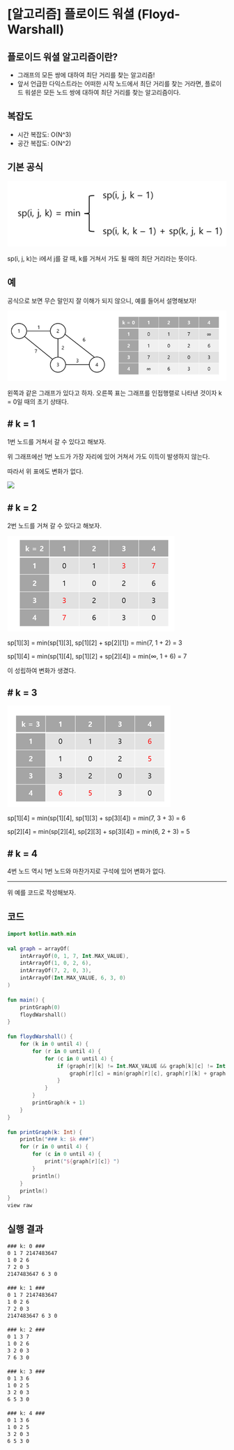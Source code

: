 # [알고리즘] 플로이드 워셜 (Floyd-Warshall)

## 플로이드 워셜 알고리즘이란?

-   그래프의 모든 쌍에 대하여 최단 거리를 찾는 알고리즘!
-   앞서 언급한 다익스트라는 어떠한 시작 노드에서 최단 거리를 찾는 거라면, 플로이드 워셜은 모든 노드 쌍에 대하여 최단 거리를 찾는 알고리즘이다.

## 복잡도

-   시간 복잡도: O(N^3)
-   공간 복잡도: O(N^2)

## 기본 공식

![](../../assets/img/posts/알고리즘/플로이드워셜/01.png)

sp(i, j, k)는 i에서 j를 갈 때, k를 거쳐서 가도 될 때의 최단 거리라는 뜻이다.

## 예

공식으로 보면 무슨 말인지 잘 이해가 되지 않으니, 예를 들어서 설명해보자!

![](../../assets/img/posts/알고리즘/플로이드워셜/02.png)


왼쪽과 같은 그래프가 있다고 하자. 오른쪽 표는 그래프를 인접행렬로 나타낸 것이자 k = 0일 때의 초기 상태다.

## \# k = 1

1번 노드를 거쳐서 갈 수 있다고 해보자.

위 그래프에선 1번 노드가 가장 자리에 있어 거쳐서 가도 이득이 발생하지 않는다.

따라서 위 표에도 변화가 없다.

![](../../assets/img/posts/알고리즘/플로이드워셜/013png)

## \# k = 2

2번 노드를 거쳐 갈 수 있다고 해보자.

![](../../assets/img/posts/알고리즘/플로이드워셜/04.png)


sp\[1\]\[3\] = min(sp\[1\]\[3\], sp\[1\]\[2\] + sp\[2\]\[1\]) = min(7, 1 + 2) = 3

sp\[1\]\[4\] = min(sp\[1\]\[4\], sp\[1\]\[2\] + sp\[2\]\[4\]) = min(∞, 1 + 6) = 7

이 성립하여 변화가 생겼다.

## \# k = 3

![](../../assets/img/posts/알고리즘/플로이드워셜/05.png)


sp\[1\]\[4\] = min(sp\[1\]\[4\], sp\[1\]\[3\] + sp\[3\]\[4\]) = min(7, 3 + 3) = 6

sp\[2\]\[4\] = min(sp\[2\]\[4\], sp\[2\]\[3\] + sp\[3\]\[4\]) = min(6, 2 + 3) = 5

## \# k = 4

4번 노드 역시 1번 노드와 마찬가지로 구석에 있어 변화가 없다.

---

위 예를 코드로 작성해보자.

## 코드

```kotlin
import kotlin.math.min

val graph = arrayOf(
    intArrayOf(0, 1, 7, Int.MAX_VALUE),
    intArrayOf(1, 0, 2, 6),
    intArrayOf(7, 2, 0, 3),
    intArrayOf(Int.MAX_VALUE, 6, 3, 0)
)

fun main() {
    printGraph(0)
    floydWarshall()
}

fun floydWarshall() {
    for (k in 0 until 4) {
        for (r in 0 until 4) {
            for (c in 0 until 4) {
                if (graph[r][k] != Int.MAX_VALUE && graph[k][c] != Int.MAX_VALUE) {
                    graph[r][c] = min(graph[r][c], graph[r][k] + graph[k][c])
                }
            }
        }
        printGraph(k + 1)
    }
}

fun printGraph(k: Int) {
    println("### k: $k ###")
    for (r in 0 until 4) {
        for (c in 0 until 4) {
            print("${graph[r][c]} ")
        }
        println()
    }
    println()
}
view raw
```

## 실행 결과

```
### k: 0 ###
0 1 7 2147483647 
1 0 2 6 
7 2 0 3 
2147483647 6 3 0 

### k: 1 ###
0 1 7 2147483647 
1 0 2 6 
7 2 0 3 
2147483647 6 3 0 

### k: 2 ###
0 1 3 7 
1 0 2 6 
3 2 0 3 
7 6 3 0 

### k: 3 ###
0 1 3 6 
1 0 2 5 
3 2 0 3 
6 5 3 0 

### k: 4 ###
0 1 3 6 
1 0 2 5 
3 2 0 3 
6 5 3 0
```